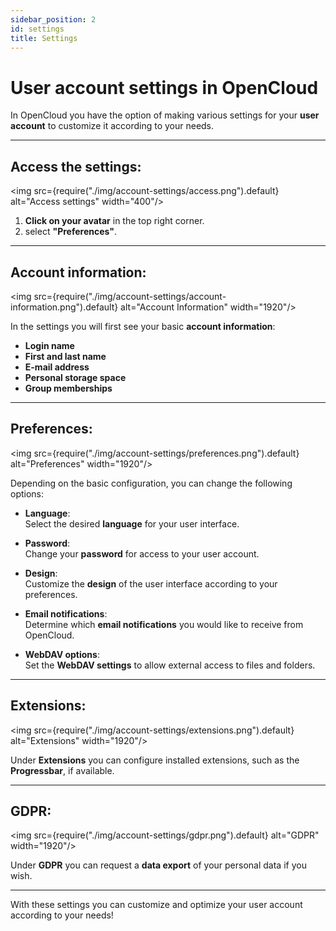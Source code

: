 ```yaml
---
sidebar_position: 2
id: settings
title: Settings
---
```

# User account settings in OpenCloud

In OpenCloud you have the option of making various settings for your **user account** to customize it according to your needs.

---

## Access the settings:

<img src={require("./img/account-settings/access.png").default} alt="Access settings" width="400"/>

1. **Click on your avatar** in the top right corner.
2. select **"Preferences"**.

---

## Account information:

<img src={require("./img/account-settings/account-information.png").default} alt="Account Information" width="1920"/>

In the settings you will first see your basic **account information**:

- **Login name**
- **First and last name**
- **E-mail address**
- **Personal storage space**
- **Group memberships**

---

## Preferences:

<img src={require("./img/account-settings/preferences.png").default} alt="Preferences" width="1920"/>

Depending on the basic configuration, you can change the following options:

- **Language**:  
  Select the desired **language** for your user interface.

- **Password**:  
  Change your **password** for access to your user account.

- **Design**:  
  Customize the **design** of the user interface according to your preferences.

- **Email notifications**:  
  Determine which **email notifications** you would like to receive from OpenCloud.

- **WebDAV options**:  
  Set the **WebDAV settings** to allow external access to files and folders.

---

## Extensions:

<img src={require("./img/account-settings/extensions.png").default} alt="Extensions" width="1920"/>

Under **Extensions** you can configure installed extensions, such as the **Progressbar**, if available.

---

## GDPR:

<img src={require("./img/account-settings/gdpr.png").default} alt="GDPR" width="1920"/>

Under **GDPR** you can request a **data export** of your personal data if you wish.

---

With these settings you can customize and optimize your user account according to your needs!

